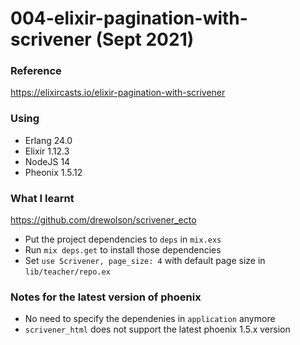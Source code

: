 # 004-elixir-pagination-with-scrivener (Sept 2021)
### Reference
https://elixircasts.io/elixir-pagination-with-scrivener
### Using
  * Erlang 24.0
  * Elixir 1.12.3  
  * NodeJS 14
  * Pheonix 1.5.12

### What I learnt
  https://github.com/drewolson/scrivener_ecto
  * Put the project dependencies to `deps` in `mix.exs`
  * Run `mix deps.get` to install those dependencies
  * Set `use Scrivener, page_size: 4` with default page size in `lib/teacher/repo.ex`

### Notes for the latest version of phoenix
  * No need to specify the dependenies in `application` anymore
  * `scrivener_html` does not support the latest phoenix 1.5.x version

